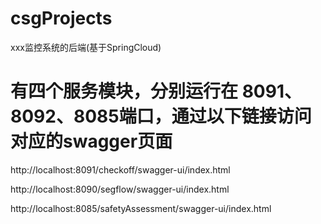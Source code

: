 # csgProjects
xxx监控系统的后端(基于SpringCloud) 

# 有四个服务模块，分别运行在 8091、8092、8085端口，通过以下链接访问对应的swagger页面

http://localhost:8091/checkoff/swagger-ui/index.html

http://localhost:8090/segflow/swagger-ui/index.html

http://localhost:8085/safetyAssessment/swagger-ui/index.html
